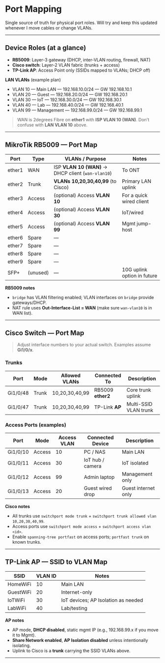 # Port Mapping

Single source of truth for physical port roles. Will try and keep this updated whenever I move cables or change VLANs.

---

## Device Roles (at a glance)

- **RB5009**: Layer-3 gateway (DHCP, inter-VLAN routing, firewall, NAT)
- **Cisco switch**: Layer-2 VLAN fabric (trunks + access)
- **TP-Link AP**: Access Point only (SSIDs mapped to VLANs; DHCP off)

**LAN VLANs** (example plan)
- VLAN 10 — Main LAN — 192.168.10.0/24 — GW 192.168.10.1
- VLAN 20 — Guest — 192.168.20.0/24 — GW 192.168.20.1
- VLAN 30 — IoT — 192.168.30.0/24 — GW 192.168.30.1
- VLAN 40 — Lab — 192.168.40.0/24 — GW 192.168.40.1
- VLAN 99 — Management — 192.168.99.0/24 — GW 192.168.99.1

> WAN is 2degrees Fibre on **ether1** with **ISP VLAN 10 (WAN)**. Don’t confuse with **LAN VLAN 10** above.

---

## MikroTik RB5009 — Port Map

| Port    | Type     | VLANs / Purpose                                               | Notes                              |
|---------|----------|----------------------------------------------------------------|------------------------------------|
| ether1  | WAN      | ISP **VLAN 10 (WAN)** → DHCP client (`wan-vlan10`)            | To ONT                             |
| ether2  | Trunk    | **VLANs 10,20,30,40,99** (to Cisco)                            | Primary LAN uplink                 |
| ether3  | Access   | (optional) Access **VLAN 10**                                  | For a quick wired client           |
| ether4  | Access   | (optional) Access **VLAN 30**                                  | IoT/wired                          |
| ether5  | Access   | (optional) Access **VLAN 99**                                  | Mgmt jump-host                     |
| ether6  | Spare    | —                                                              |                                    |
| ether7  | Spare    | —                                                              |                                    |
| ether8  | Spare    | —                                                              |                                    |
| ether9  | Spare    | —                                                              |                                    |
| SFP+    | (unused) | —                                                              | 10G uplink option in future        |

**RB5009 notes**
- `bridge` has VLAN filtering enabled; VLAN interfaces on `bridge` provide gateways/DHCP.
- NAT rule uses **Out-Interface-List = WAN** (make sure `wan-vlan10` is in WAN list).

---

## Cisco Switch — Port Map

> Adjust interface numbers to your actual switch. Examples assume **Gi1/0/x**.

### Trunks

| Port      | Mode  | Allowed VLANs           | Connected To          | Description                  |
|-----------|-------|-------------------------|-----------------------|------------------------------|
| Gi1/0/48  | Trunk | 10,20,30,40,99          | RB5009 **ether2**     | Core trunk uplink            |
| Gi1/0/47  | Trunk | 10,20,30,40,99          | TP-Link **AP**        | Multi-SSID VLAN trunk        |

### Access Ports (examples)

| Port      | Mode   | Access VLAN | Connected Device     | Description               |
|-----------|--------|-------------|----------------------|---------------------------|
| Gi1/0/10  | Access | 10          | PC / NAS             | Main LAN                  |
| Gi1/0/11  | Access | 30          | IoT hub / camera     | IoT isolated              |
| Gi1/0/12  | Access | 99          | Admin laptop         | Management only           |
| Gi1/0/13  | Access | 20          | Guest wired drop     | Guest internet only       |

**Cisco notes**
- All trunks use `switchport mode trunk` + `switchport trunk allowed vlan 10,20,30,40,99`.
- Access ports use `switchport mode access` + `switchport access vlan <id>`.
- Enable `spanning-tree portfast` on access ports; `portfast trunk` on known trunks.

---

## TP-Link AP — SSID to VLAN Map

| SSID       | VLAN ID | Notes                                 |
|------------|---------|---------------------------------------|
| HomeWiFi   | 10      | Main LAN                              |
| GuestWiFi  | 20      | Internet-only                         |
| IoTWiFi    | 30      | IoT devices; AP Isolation as needed   |
| LabWiFi    | 40      | Lab/testing                           |

**AP notes**
- AP mode, **DHCP disabled**, static mgmt IP (e.g., 192.168.99.x if you move it to Mgmt).
- **Share Network enabled**, **AP Isolation disabled** unless intentionally isolating.
- Uplink to Cisco is a **trunk** carrying the SSID VLANs above.

---
